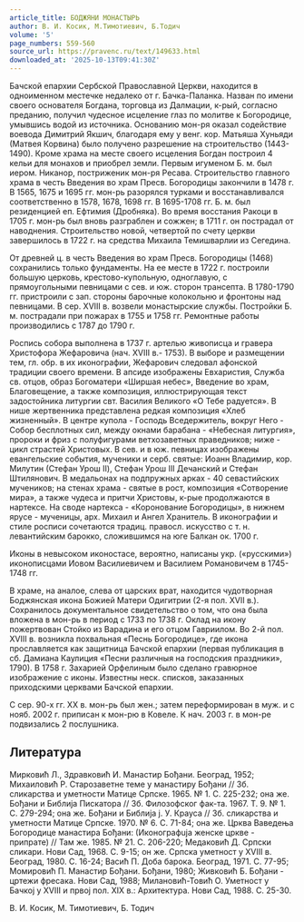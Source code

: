 ```yaml
---
article_title: БОДЖЯНИ МОНАСТЫРЬ
author: В. И. Косик, М.Тимотиевич, Б.Тодич
volume: '5'
page_numbers: 559-560
source_url: https://pravenc.ru/text/149633.html
downloaded_at: '2025-10-13T09:41:30Z'
---
```


Бачской епархии Сербской Православной Церкви, находится в одноименном местечке недалеко от г. Бачка-Паланка. Назван по имени своего основателя Богдана, торговца из Далмации, к-рый, согласно преданию, получил чудесное исцеление глаз по молитве к Богородице, умывшись водой из источника. Основанию мон-ря оказал содействие воевода Димитрий Якшич, благодаря ему у венг. кор. Матьяша Хуньяди (Матвея Корвина) было получено разрешение на строительство (1443-1490). Кроме храма на месте своего исцеления Богдан построил 4 кельи для монахов и приобрел земли. Первым игуменом Б. м. был иером. Никанор, постриженик мон-ря Ресава. Строительство главного храма в честь Введения во храм Пресв. Богородицы закончили в 1478 г. В 1565, 1675 и 1695 гг. мон-рь разорялся турками и восстанавливался соответственно в 1578, 1678, 1698 гг. В 1695-1708 гг. Б. м. был резиденцией еп. Ефтимия (Дробняка). Во время восстания Ракоци в 1705 г. мон-рь был вновь разграблен и сожжен; в 1711 г. он пострадал от наводнения. Строительство новой, четвертой по счету церкви завершилось в 1722 г. на средства Михаила Темишварлии из Сегедина.

От древней ц. в честь Введения во храм Пресв. Богородицы (1468) сохранились только фундаменты. На ее месте в 1722 г. построили большую церковь, крестово-купольную, одноглавую, с прямоугольными певницами с сев. и юж. сторон трансепта. В 1780-1790 гг. пристроили с зап. стороны барочные колокольню и фронтоны над певницами. В сер. XVIII в. возвели монастырские службы. Постройки Б. м. пострадали при пожарах в 1755 и 1758 гг. Ремонтные работы производились с 1787 до 1790 г.

Роспись собора выполнена в 1737 г. артелью живописца и гравера Христофора Жефаровича (нач. XVIII в.- 1753). В выборе и размещении тем, гл. обр. в их иконографии, Жефарович следовал афонской традиции своего времени. В апсиде изображены Евхаристия, Служба св. отцов, образ Богоматери «Ширшая небес», Введение во храм, Благовещение, а также композиция, иллюстрирующая текст задостойника литургии свт. Василия Великого «О Тебе радуется». В нише жертвенника представлена редкая композиция «Хлеб жизненный». В центре купола - Господь Вседержитель, вокруг Него - Собор бесплотных сил, между окнами барабана - «Небесная литургия», пророки и фриз с полуфигурами ветхозаветных праведников; ниже - цикл страстей Христовых. В сев. и в юж. певницах изображены евангельские события, мученики и серб. святые: Иоанн Владимир, кор. Милутин (Стефан Урош II), Стефан Урош III Дечанский и Стефан Штилянович. В медальонах на подпружных арках - 40 севастийских мучеников; на стенах храма - святые в рост, композиция «Сотворение мира», а также чудеса и притчи Христовы, к-рые продолжаются в нартексе. На своде нартекса - «Коронование Богородицы», в нижнем ярусе - мученицы, арх. Михаил и Ангел Хранитель. В иконографии и стиле росписи сочетаются традиц. правосл. искусство с т. н. левантийским барокко, сложившимся на юге Балкан ок. 1700 г.

Иконы в невысоком иконостасе, вероятно, написаны укр. («русскими») иконописцами Иовом Василиевичем и Василием Романовичем в 1745-1748 гг.

В храме, на аналое, слева от царских врат, находится чудотворная Боджянская икона Божией Матери Одигитрии (2-я пол. XVII в.). Сохранилось документальное свидетельство о том, что она была вложена в мон-рь в период с 1733 по 1738 г. Оклад на икону пожертвован Стойко из Варадина и его отцом Гавриилом. Во 2-й пол. XVIII в. возникла похвальная «Песнь Богородице», где икона прославляется как защитница Бачской епархии (первая публикация в сб. Дамиана Каулиция «Песни различныя на господския праздники», 1790). В 1758 г. Захарией Орфелиным было сделано гравюрное изображение с иконы. Известны неск. списков, заказанных приходскими церквами Бачской епархии.

С сер. 90-х гг. XX в. мон-рь был жен.; затем переформирован в муж. и с нояб. 2002 г. приписан к мон-рю в Ковеле. К нач. 2003 г. в мон-ре подвизались 2 послушника.

## Литература

Мирковић Л., Здравковић И. Манастир Бођани. Београд, 1952; Михаиловић Р. Старозаветне теме у манастиру Бођани // Зб. сликарства и уметности Матице Српске. 1965. № 1. С. 225-232; она же. Бођани и Библиjа Пискатора // Зб. Филозофског фак-та. 1967. Т. 9. № 1. С. 279-294; она же. Бођани и Библиjа j. У. Крауса // Зб. сликарства и уметности Матице Српске. 1970. № 6. С. 71-84; она же. Црква Ваведења Богородице манастира Бођани: (Иконографujа женске цркве - припрате) // Там же. 1985. № 21. С. 206-220; Медаковић Д. Српски сликари. Нови Сад, 1968. С. 9-15; он же. Српска уметност у XVIII в. Београд, 1980. С. 16-24; Васић П. Доба барока. Београд, 1971. С. 77-95; Момировић П. Манастир Бођaни. Бођани, 1980; Живковић Б. Бођани - цртежи фресака. Нови Сад, 1988; Милановић-Товић О. Уметност у Бачкоj у XVIII и првоj пол. XIX в.: Архитектура. Нови Сад, 1988. С. 25-30.

В. И. Косик, М.  Тимотиевич, Б.  Тодич
